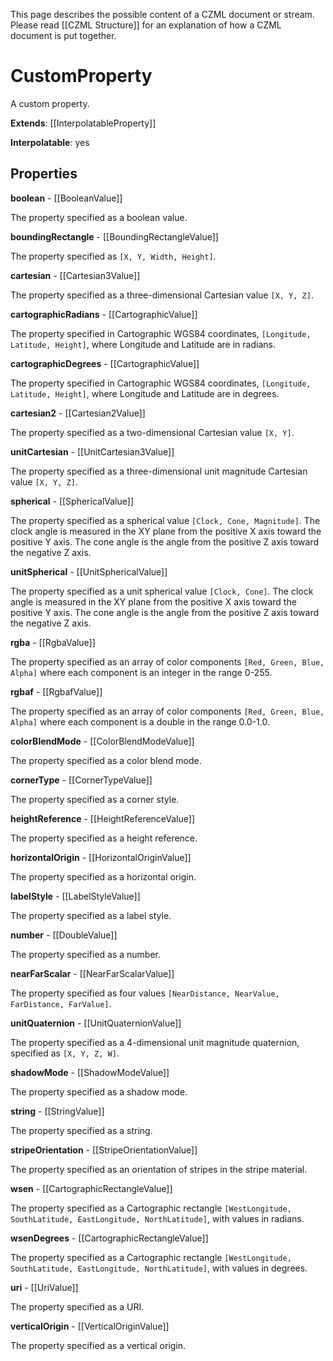 This page describes the possible content of a CZML document or stream.  Please read [[CZML Structure]] for an explanation of how a CZML document is put together.

# CustomProperty

A custom property.

**Extends**: [[InterpolatableProperty]]

**Interpolatable**: yes

## Properties

**boolean** - [[BooleanValue]]

The property specified as a boolean value.


**boundingRectangle** - [[BoundingRectangleValue]]

The property specified as `[X, Y, Width, Height]`.


**cartesian** - [[Cartesian3Value]]

The property specified as a three-dimensional Cartesian value `[X, Y, Z]`.


**cartographicRadians** - [[CartographicValue]]

The property specified in Cartographic WGS84 coordinates, `[Longitude, Latitude, Height]`, where Longitude and Latitude are in radians.


**cartographicDegrees** - [[CartographicValue]]

The property specified in Cartographic WGS84 coordinates, `[Longitude, Latitude, Height]`, where Longitude and Latitude are in degrees.


**cartesian2** - [[Cartesian2Value]]

The property specified as a two-dimensional Cartesian value `[X, Y]`.


**unitCartesian** - [[UnitCartesian3Value]]

The property specified as a three-dimensional unit magnitude Cartesian value `[X, Y, Z]`.


**spherical** - [[SphericalValue]]

The property specified as a spherical value `[Clock, Cone, Magnitude]`.  The clock angle is measured in the XY plane from the positive X axis toward the positive Y axis.  The cone angle is the angle from the positive Z axis toward the negative Z axis.


**unitSpherical** - [[UnitSphericalValue]]

The property specified as a unit spherical value `[Clock, Cone]`.  The clock angle is measured in the XY plane from the positive X axis toward the positive Y axis.  The cone angle is the angle from the positive Z axis toward the negative Z axis.


**rgba** - [[RgbaValue]]

The property specified as an array of color components `[Red, Green, Blue, Alpha]` where each component is an integer in the range 0-255.


**rgbaf** - [[RgbafValue]]

The property specified as an array of color components `[Red, Green, Blue, Alpha]` where each component is a double in the range 0.0-1.0.


**colorBlendMode** - [[ColorBlendModeValue]]

The property specified as a color blend mode.


**cornerType** - [[CornerTypeValue]]

The property specified as a corner style.


**heightReference** - [[HeightReferenceValue]]

The property specified as a height reference.


**horizontalOrigin** - [[HorizontalOriginValue]]

The property specified as a horizontal origin.


**labelStyle** - [[LabelStyleValue]]

The property specified as a label style.


**number** - [[DoubleValue]]

The property specified as a number.


**nearFarScalar** - [[NearFarScalarValue]]

The property specified as four values `[NearDistance, NearValue, FarDistance, FarValue]`.


**unitQuaternion** - [[UnitQuaternionValue]]

The property specified as a 4-dimensional unit magnitude quaternion, specified as `[X, Y, Z, W]`.


**shadowMode** - [[ShadowModeValue]]

The property specified as a shadow mode.


**string** - [[StringValue]]

The property specified as a string.


**stripeOrientation** - [[StripeOrientationValue]]

The property specified as an orientation of stripes in the stripe material.


**wsen** - [[CartographicRectangleValue]]

The property specified as a Cartographic rectangle `[WestLongitude, SouthLatitude, EastLongitude, NorthLatitude]`, with values in radians.


**wsenDegrees** - [[CartographicRectangleValue]]

The property specified as a Cartographic rectangle `[WestLongitude, SouthLatitude, EastLongitude, NorthLatitude]`, with values in degrees.


**uri** - [[UriValue]]

The property specified as a URI.


**verticalOrigin** - [[VerticalOriginValue]]

The property specified as a vertical origin.


